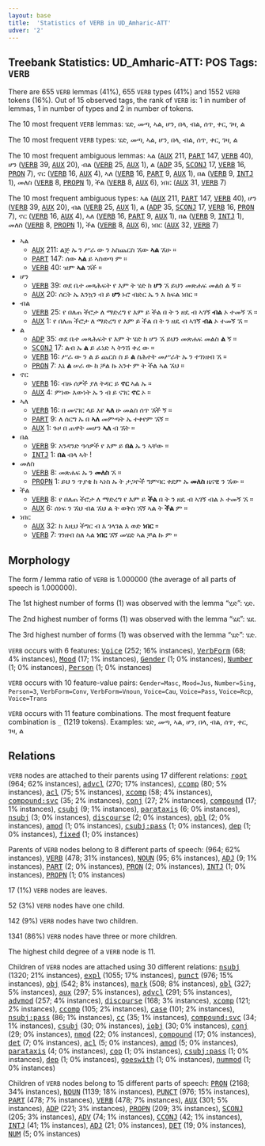 ```yaml
---
layout: base
title:  'Statistics of VERB in UD_Amharic-ATT'
udver: '2'
---
```


## Treebank Statistics: UD_Amharic-ATT: POS Tags: `VERB`

There are 655 `VERB` lemmas (41%), 655 `VERB` types (41%) and 1552 `VERB` tokens (16%).
Out of 15 observed tags, the rank of `VERB` is: 1 in number of lemmas, 1 in number of types and 2 in number of tokens.

The 10 most frequent `VERB` lemmas: ሄድ, መጣ, ኣል, ሆን, በላ, ብል, ሰጥ, ቀር, ገዛ, ል

The 10 most frequent `VERB` types:  ሄድ, መጣ, ኣል, ሆን, በላ, ብል, ሰጥ, ቀር, ገዛ, ል

The 10 most frequent ambiguous lemmas: ኣል (<tt><a href="am_att-pos-AUX.html">AUX</a></tt> 211, <tt><a href="am_att-pos-PART.html">PART</a></tt> 147, <tt><a href="am_att-pos-VERB.html">VERB</a></tt> 40), ሆን (<tt><a href="am_att-pos-VERB.html">VERB</a></tt> 39, <tt><a href="am_att-pos-AUX.html">AUX</a></tt> 20), ብል (<tt><a href="am_att-pos-VERB.html">VERB</a></tt> 25, <tt><a href="am_att-pos-AUX.html">AUX</a></tt> 1), ል (<tt><a href="am_att-pos-ADP.html">ADP</a></tt> 35, <tt><a href="am_att-pos-SCONJ.html">SCONJ</a></tt> 17, <tt><a href="am_att-pos-VERB.html">VERB</a></tt> 16, <tt><a href="am_att-pos-PRON.html">PRON</a></tt> 7), ኖር (<tt><a href="am_att-pos-VERB.html">VERB</a></tt> 16, <tt><a href="am_att-pos-AUX.html">AUX</a></tt> 4), ኣለ (<tt><a href="am_att-pos-VERB.html">VERB</a></tt> 16, <tt><a href="am_att-pos-PART.html">PART</a></tt> 9, <tt><a href="am_att-pos-AUX.html">AUX</a></tt> 1), በል (<tt><a href="am_att-pos-VERB.html">VERB</a></tt> 9, <tt><a href="am_att-pos-INTJ.html">INTJ</a></tt> 1), መለስ (<tt><a href="am_att-pos-VERB.html">VERB</a></tt> 8, <tt><a href="am_att-pos-PROPN.html">PROPN</a></tt> 1), ችል (<tt><a href="am_att-pos-VERB.html">VERB</a></tt> 8, <tt><a href="am_att-pos-AUX.html">AUX</a></tt> 6), ነበር (<tt><a href="am_att-pos-AUX.html">AUX</a></tt> 31, <tt><a href="am_att-pos-VERB.html">VERB</a></tt> 7)

The 10 most frequent ambiguous types:  ኣል (<tt><a href="am_att-pos-AUX.html">AUX</a></tt> 211, <tt><a href="am_att-pos-PART.html">PART</a></tt> 147, <tt><a href="am_att-pos-VERB.html">VERB</a></tt> 40), ሆን (<tt><a href="am_att-pos-VERB.html">VERB</a></tt> 39, <tt><a href="am_att-pos-AUX.html">AUX</a></tt> 20), ብል (<tt><a href="am_att-pos-VERB.html">VERB</a></tt> 25, <tt><a href="am_att-pos-AUX.html">AUX</a></tt> 1), ል (<tt><a href="am_att-pos-ADP.html">ADP</a></tt> 35, <tt><a href="am_att-pos-SCONJ.html">SCONJ</a></tt> 17, <tt><a href="am_att-pos-VERB.html">VERB</a></tt> 16, <tt><a href="am_att-pos-PRON.html">PRON</a></tt> 7), ኖር (<tt><a href="am_att-pos-VERB.html">VERB</a></tt> 16, <tt><a href="am_att-pos-AUX.html">AUX</a></tt> 4), ኣለ (<tt><a href="am_att-pos-VERB.html">VERB</a></tt> 16, <tt><a href="am_att-pos-PART.html">PART</a></tt> 9, <tt><a href="am_att-pos-AUX.html">AUX</a></tt> 1), በል (<tt><a href="am_att-pos-VERB.html">VERB</a></tt> 9, <tt><a href="am_att-pos-INTJ.html">INTJ</a></tt> 1), መለስ (<tt><a href="am_att-pos-VERB.html">VERB</a></tt> 8, <tt><a href="am_att-pos-PROPN.html">PROPN</a></tt> 1), ችል (<tt><a href="am_att-pos-VERB.html">VERB</a></tt> 8, <tt><a href="am_att-pos-AUX.html">AUX</a></tt> 6), ነበር (<tt><a href="am_att-pos-AUX.html">AUX</a></tt> 32, <tt><a href="am_att-pos-VERB.html">VERB</a></tt> 7)


* ኣል
  * <tt><a href="am_att-pos-AUX.html">AUX</a></tt> 211: ልጅ ኡ ን ሥራ ው ን አስጨርስ ኧው <b>ኣል</b> ኧሁ ።
  * <tt><a href="am_att-pos-PART.html">PART</a></tt> 147: ሰው <b>ኣል</b> ይ ኣስወጣ ም ።
  * <tt><a href="am_att-pos-VERB.html">VERB</a></tt> 40: ዝም <b>ኣል</b> ኧች ።
* ሆን
  * <tt><a href="am_att-pos-VERB.html">VERB</a></tt> 39: ወደ ቤተ መጻሕፍት የ እም ት ሄድ ከ <b>ሆን</b> ኧ ይህን መጽሐፍ መልስ ል ኝ ።
  * <tt><a href="am_att-pos-AUX.html">AUX</a></tt> 20: ሰርት ኤ እንኳን ብ ይ <b>ሆን</b> ኑሮ ብድር ኤ ን እ ከፍል ነበር ።
* ብል
  * <tt><a href="am_att-pos-VERB.html">VERB</a></tt> 25: የ በለጠ ችሮታ ለ ማድረግ የ እም ይ ችል በ ት ን ዘዴ ብ ኣገኝ <b>ብል</b> ኦ ተመኝ ኧ ።
  * <tt><a href="am_att-pos-AUX.html">AUX</a></tt> 1: የ በለጠ ችሮታ ለ ማድረግ የ እም ይ ችል በ ት ን ዘዴ ብ ኣገኝ <b>ብል</b> ኦ ተመኝ ኧ ።
* ል
  * <tt><a href="am_att-pos-ADP.html">ADP</a></tt> 35: ወደ ቤተ መጻሕፍት የ እም ት ሄድ ከ ሆን ኧ ይህን መጽሐፍ መልስ <b>ል</b> ኝ ።
  * <tt><a href="am_att-pos-SCONJ.html">SCONJ</a></tt> 17: ልብ ኡ <b>ል</b> ይ ፈነድ ኣ ትንሽ ቀረ ው ።
  * <tt><a href="am_att-pos-VERB.html">VERB</a></tt> 16: ሥራ ው ን ል ይ ጨርስ ስ ይ <b>ል</b> ስሕተት መሥራት ኡ ን ተገነዘብ ኧ ።
  * <tt><a href="am_att-pos-PRON.html">PRON</a></tt> 7: እኔ <b>ል</b> ሠራ ው ከ ቻል ኩ አንተ ም ት ችል ኣል ኧህ ።
* ኖር
  * <tt><a href="am_att-pos-VERB.html">VERB</a></tt> 16: ብዙ ሰዎች ያለ ትዳር ይ <b>ኖር</b> ኣል ኡ ።
  * <tt><a href="am_att-pos-AUX.html">AUX</a></tt> 4: ምነው እውነት ኡ ን ብ ይ ናገር <b>ኖር</b> ኦ ።
* ኣለ
  * <tt><a href="am_att-pos-VERB.html">VERB</a></tt> 16: በ መናገር ላይ እየ <b>ኣለ</b> ሁ መልስ ሰጥ ኧች ኝ ።
  * <tt><a href="am_att-pos-PART.html">PART</a></tt> 9: ለ ሰርግ ኡ በ <b>ኣለ</b> መምጣት ኤ ተቀየም ኧኝ ።
  * <tt><a href="am_att-pos-AUX.html">AUX</a></tt> 1: ጉዞ በ ጠዋት መሆን <b>ኣለ</b> ብ ኧት ።
* በል
  * <tt><a href="am_att-pos-VERB.html">VERB</a></tt> 9: አንዳንድ ዓሳዎች የ እም ይ <b>በል</b> ኡ ን ኣቸው ።
  * <tt><a href="am_att-pos-INTJ.html">INTJ</a></tt> 1: <b>በል</b> ብላ ኣት !
* መለስ
  * <tt><a href="am_att-pos-VERB.html">VERB</a></tt> 8: መጽሐፍ ኡ ን <b>መለስ</b> ኧ ።
  * <tt><a href="am_att-pos-PROPN.html">PROPN</a></tt> 1: ይህ ን ጥያቄ ከ ኣነስ ኡ ት ታጋዮች ግምባር ቀደም ኡ <b>መለስ</b> ዜናዊ ን ኧው ።
* ችል
  * <tt><a href="am_att-pos-VERB.html">VERB</a></tt> 8: የ በለጠ ችሮታ ለ ማድረግ የ እም ይ <b>ችል</b> በ ት ን ዘዴ ብ ኣገኝ ብል ኦ ተመኝ ኧ ።
  * <tt><a href="am_att-pos-AUX.html">AUX</a></tt> 6: ሰነፍ ን ኧህ ብል ኧህ ል ት ወቅስ ኧኝ ኣል ት <b>ችል</b> ም ።
* ነበር
  * <tt><a href="am_att-pos-AUX.html">AUX</a></tt> 32: ከ እዚህ ችግር ብ እ ገላገል እ ወድ <b>ነበር</b> ።
  * <tt><a href="am_att-pos-VERB.html">VERB</a></tt> 7: ገንዘብ ስለ ኣል <b>ነበር</b> ኧኝ መሄድ ኣል ቻል ኩ ም ።

## Morphology

The form / lemma ratio of `VERB` is 1.000000 (the average of all parts of speech is 1.000000).

The 1st highest number of forms (1) was observed with the lemma “ሂድ”: ሂድ.

The 2nd highest number of forms (1) was observed with the lemma “ሄደ”: ሄደ.

The 3rd highest number of forms (1) was observed with the lemma “ሄድ”: ሄድ.

`VERB` occurs with 6 features: <tt><a href="am_att-feat-Voice.html">Voice</a></tt> (252; 16% instances), <tt><a href="am_att-feat-VerbForm.html">VerbForm</a></tt> (68; 4% instances), <tt><a href="am_att-feat-Mood.html">Mood</a></tt> (17; 1% instances), <tt><a href="am_att-feat-Gender.html">Gender</a></tt> (1; 0% instances), <tt><a href="am_att-feat-Number.html">Number</a></tt> (1; 0% instances), <tt><a href="am_att-feat-Person.html">Person</a></tt> (1; 0% instances)

`VERB` occurs with 10 feature-value pairs: `Gender=Masc`, `Mood=Jus`, `Number=Sing`, `Person=3`, `VerbForm=Conv`, `VerbForm=Vnoun`, `Voice=Cau`, `Voice=Pass`, `Voice=Rcp`, `Voice=Trans`

`VERB` occurs with 11 feature combinations.
The most frequent feature combination is `_` (1219 tokens).
Examples: ሄድ, መጣ, ኣል, ሆን, በላ, ብል, ሰጥ, ቀር, ገዛ, ል


## Relations

`VERB` nodes are attached to their parents using 17 different relations: <tt><a href="am_att-dep-root.html">root</a></tt> (964; 62% instances), <tt><a href="am_att-dep-advcl.html">advcl</a></tt> (270; 17% instances), <tt><a href="am_att-dep-ccomp.html">ccomp</a></tt> (80; 5% instances), <tt><a href="am_att-dep-acl.html">acl</a></tt> (75; 5% instances), <tt><a href="am_att-dep-xcomp.html">xcomp</a></tt> (58; 4% instances), <tt><a href="am_att-dep-compound-svc.html">compound:svc</a></tt> (35; 2% instances), <tt><a href="am_att-dep-conj.html">conj</a></tt> (27; 2% instances), <tt><a href="am_att-dep-compound.html">compound</a></tt> (17; 1% instances), <tt><a href="am_att-dep-csubj.html">csubj</a></tt> (9; 1% instances), <tt><a href="am_att-dep-parataxis.html">parataxis</a></tt> (6; 0% instances), <tt><a href="am_att-dep-nsubj.html">nsubj</a></tt> (3; 0% instances), <tt><a href="am_att-dep-discourse.html">discourse</a></tt> (2; 0% instances), <tt><a href="am_att-dep-obl.html">obl</a></tt> (2; 0% instances), <tt><a href="am_att-dep-amod.html">amod</a></tt> (1; 0% instances), <tt><a href="am_att-dep-csubj-pass.html">csubj:pass</a></tt> (1; 0% instances), <tt><a href="am_att-dep-dep.html">dep</a></tt> (1; 0% instances), <tt><a href="am_att-dep-fixed.html">fixed</a></tt> (1; 0% instances)

Parents of `VERB` nodes belong to 8 different parts of speech:  (964; 62% instances), <tt><a href="am_att-pos-VERB.html">VERB</a></tt> (478; 31% instances), <tt><a href="am_att-pos-NOUN.html">NOUN</a></tt> (95; 6% instances), <tt><a href="am_att-pos-ADJ.html">ADJ</a></tt> (9; 1% instances), <tt><a href="am_att-pos-PART.html">PART</a></tt> (2; 0% instances), <tt><a href="am_att-pos-PRON.html">PRON</a></tt> (2; 0% instances), <tt><a href="am_att-pos-INTJ.html">INTJ</a></tt> (1; 0% instances), <tt><a href="am_att-pos-PROPN.html">PROPN</a></tt> (1; 0% instances)

17 (1%) `VERB` nodes are leaves.

52 (3%) `VERB` nodes have one child.

142 (9%) `VERB` nodes have two children.

1341 (86%) `VERB` nodes have three or more children.

The highest child degree of a `VERB` node is 11.

Children of `VERB` nodes are attached using 30 different relations: <tt><a href="am_att-dep-nsubj.html">nsubj</a></tt> (1320; 21% instances), <tt><a href="am_att-dep-expl.html">expl</a></tt> (1055; 17% instances), <tt><a href="am_att-dep-punct.html">punct</a></tt> (976; 15% instances), <tt><a href="am_att-dep-obj.html">obj</a></tt> (542; 8% instances), <tt><a href="am_att-dep-mark.html">mark</a></tt> (508; 8% instances), <tt><a href="am_att-dep-obl.html">obl</a></tt> (327; 5% instances), <tt><a href="am_att-dep-aux.html">aux</a></tt> (297; 5% instances), <tt><a href="am_att-dep-advcl.html">advcl</a></tt> (291; 5% instances), <tt><a href="am_att-dep-advmod.html">advmod</a></tt> (257; 4% instances), <tt><a href="am_att-dep-discourse.html">discourse</a></tt> (168; 3% instances), <tt><a href="am_att-dep-xcomp.html">xcomp</a></tt> (121; 2% instances), <tt><a href="am_att-dep-ccomp.html">ccomp</a></tt> (105; 2% instances), <tt><a href="am_att-dep-case.html">case</a></tt> (101; 2% instances), <tt><a href="am_att-dep-nsubj-pass.html">nsubj:pass</a></tt> (86; 1% instances), <tt><a href="am_att-dep-cc.html">cc</a></tt> (35; 1% instances), <tt><a href="am_att-dep-compound-svc.html">compound:svc</a></tt> (34; 1% instances), <tt><a href="am_att-dep-csubj.html">csubj</a></tt> (30; 0% instances), <tt><a href="am_att-dep-iobj.html">iobj</a></tt> (30; 0% instances), <tt><a href="am_att-dep-conj.html">conj</a></tt> (29; 0% instances), <tt><a href="am_att-dep-nmod.html">nmod</a></tt> (22; 0% instances), <tt><a href="am_att-dep-compound.html">compound</a></tt> (17; 0% instances), <tt><a href="am_att-dep-det.html">det</a></tt> (7; 0% instances), <tt><a href="am_att-dep-acl.html">acl</a></tt> (5; 0% instances), <tt><a href="am_att-dep-amod.html">amod</a></tt> (5; 0% instances), <tt><a href="am_att-dep-parataxis.html">parataxis</a></tt> (4; 0% instances), <tt><a href="am_att-dep-cop.html">cop</a></tt> (1; 0% instances), <tt><a href="am_att-dep-csubj-pass.html">csubj:pass</a></tt> (1; 0% instances), <tt><a href="am_att-dep-dep.html">dep</a></tt> (1; 0% instances), <tt><a href="am_att-dep-goeswith.html">goeswith</a></tt> (1; 0% instances), <tt><a href="am_att-dep-nummod.html">nummod</a></tt> (1; 0% instances)

Children of `VERB` nodes belong to 15 different parts of speech: <tt><a href="am_att-pos-PRON.html">PRON</a></tt> (2168; 34% instances), <tt><a href="am_att-pos-NOUN.html">NOUN</a></tt> (1139; 18% instances), <tt><a href="am_att-pos-PUNCT.html">PUNCT</a></tt> (976; 15% instances), <tt><a href="am_att-pos-PART.html">PART</a></tt> (478; 7% instances), <tt><a href="am_att-pos-VERB.html">VERB</a></tt> (478; 7% instances), <tt><a href="am_att-pos-AUX.html">AUX</a></tt> (301; 5% instances), <tt><a href="am_att-pos-ADP.html">ADP</a></tt> (221; 3% instances), <tt><a href="am_att-pos-PROPN.html">PROPN</a></tt> (209; 3% instances), <tt><a href="am_att-pos-SCONJ.html">SCONJ</a></tt> (205; 3% instances), <tt><a href="am_att-pos-ADV.html">ADV</a></tt> (74; 1% instances), <tt><a href="am_att-pos-CCONJ.html">CCONJ</a></tt> (42; 1% instances), <tt><a href="am_att-pos-INTJ.html">INTJ</a></tt> (41; 1% instances), <tt><a href="am_att-pos-ADJ.html">ADJ</a></tt> (21; 0% instances), <tt><a href="am_att-pos-DET.html">DET</a></tt> (19; 0% instances), <tt><a href="am_att-pos-NUM.html">NUM</a></tt> (5; 0% instances)

